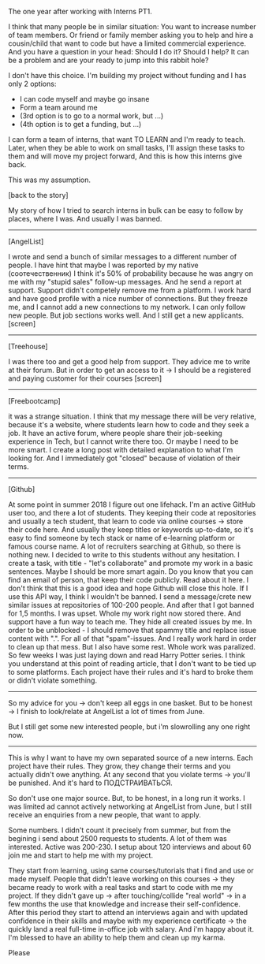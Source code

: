 The one year after working with Interns PT1.

I think that many people be in similar situation:
You want to increase number of team members. Or friend or family member asking you to help and hire a cousin/child that want to
code but have a limited commercial experience. And you have a question in your head: Should I do it? Should I help?
It can be a problem and are your ready to jump into this rabbit hole?


I don't have this choice. I'm building my project without funding and I has only 2 options:
 - I can code myself and maybe go insane
 - Form a team around me
 - (3rd option is to go to a normal work, but ...)
-  (4th option is to get a funding, but ...)

I can form a team of interns, that want TO LEARN and I'm ready to teach. Later, when they be able to work on small tasks, I'll assign these tasks to them and will move my project forward, And this is how this interns give back.

This was my assumption.

[back to the story]

My story of how I tried to search interns in bulk can be easy to follow by places, where I was. And usually I was banned.

----------

[AngelList]

I wrote and send a bunch of similar messages to a different number of people. I have hint that maybe I was reported by my native (соотечественник) I think it's 50% of probability because he was angry on me with my "stupid sales" follow-up messages. And he send a report at support.  Support didn't competely remove me from a platform. I work hard and have good profile with a nice number of connections. But they freeze me, and I cannot add a new connections to my network. I can only follow new people.
But job sections works well. And I still get a new applicants.
[screen]

-----------

[Treehouse]

I was there too and get a good help from support. They advice me to write at their forum. But in order to get an access to it -> I should be a registered and paying customer for their courses [screen]

-----

[Freebootcamp]

it was a strange situation. I think that my message there will be very relative, because it's a website, where students learn how to code and they seek a job. It have an active forum, where people share their job-seeking experience in Tech, but I cannot write there too. Or maybe I need to be more smart. I create a long post with detailed explanation to what I'm looking for. And I immediately got "closed" because of violation of their terms.

-------

[Github]

At some point in summer 2018 I figure out one lifehack. I'm an active GitHub user too, and there a lot of students.
They keeping their code at repositories and usually a tech student, that learn to code via online courses -> store their code here. And usually they keep titles or keywords up-to-date, so it's easy to find someone by tech stack or name of e-learning platform or famous course name. A lot of recruiters searching at Github, so there is nothing new.
I decided to write to this students without any hesitation. I create a task, with title - "let's collaborate" and promote my work in a basic sentences. Maybe I should be more smart again. Do you know that you can find an email of person, that keep their code publicly. Read about it here. I don't think that this is a good idea and hope Github will close this hole. If I use this API way, I think I wouldn't be banned.
I send a message/crete new similar issues at repositories of 100-200 people. And after that I got banned for 1,5 months.
I was upset. Whole my work right now stored there. And support have a fun way to teach me. They hide all created issues by me.
In order to be unblocked - I should remove that spammy title and replace issue content with ".". For all of that "spam"-issues.
And I really work hard in order to clean up that mess. But I also have some rest. Whole work was paralized. So few weeks I was just laying down and read Harry Potter series.
I think you understand at this point of reading article, that I don't want to be tied up to some platforms.
Each project have their rules and it's hard to broke them or didn't violate something.

---

So my advice for you -> don't keep all eggs in one basket. But to be honest -> I finish to look/relate at AngelList a lot of times from June.

But I still get some new interested people, but i'm slowrolling any one right now.


---

This is why I want to have my own separated source of a new interns.  Each project have their rules.
They grow, they change their terms and you actually didn't owe anything.
At any second that you violate terms -> you'll be punished. And it's hard to ПОДСТРАИВАТЬСЯ.

So don't use one major source. But, to be honest, in a long run it works. I was limited ad cannot actively networking at AngelList from June, but I still receive an enquiries from a new people, that want to apply.


Some numbers. I didn't count it precisely from summer, but from the begining i send about 2500 requests to students. A lot of them was interested. Active was 200-230. I setup about 120 interviews and about 60 join me and start to help me with my project.

They start from learning, using same courses/tutorials that i find and use or made myself.
People that didn't leave working on this courses -> they became ready to work with a real tasks and start to code with me my project.
If they didn't gave up -> after touching/collide "real world" -> in a few months the use that knowledge and increase their self-confidence. After this period they start to attend an interviews again and with updated confidence in their skills and maybe with my experience certificate -> the quickly land a real full-time in-office job with salary.
And i'm happy about it. I'm blessed to have an ability to help them and clean up my karma.

Please
